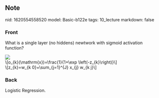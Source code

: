## Note
nid: 1620554558520
model: Basic-b122e
tags: 10_lecture
markdown: false

### Front
What is a single layer (no hiddens) newtwork with sigmoid
activation function?
<div><img src=
"paste-1b4d997ef44878da5fbfe4d009c258df38e979f7.jpg"></div>
<div>
  \[o_{k}(\mathrm{x})=\frac{1}{1+\exp \left(-z_{k}\right)}\]
</div>
<div>
  \[z_{k}=w_{k 0}+\sum_{j=1}^{J} x_{j} w_{k j}\]
</div>

### Back
Logistic Regression.
